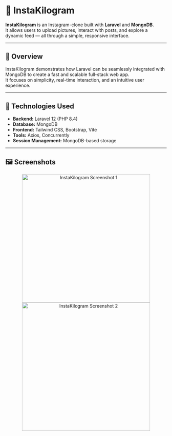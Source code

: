 # 📸 InstaKilogram

**InstaKilogram** is an Instagram-clone built with **Laravel** and **MongoDB**.  
It allows users to upload pictures, interact with posts, and explore a dynamic feed — all through a simple, responsive interface.

---

## 🧩 Overview

InstaKilogram demonstrates how Laravel can be seamlessly integrated with MongoDB to create a fast and scalable full-stack web app.  
It focuses on simplicity, real-time interaction, and an intuitive user experience.

---

## 🚀 Technologies Used

- **Backend:** Laravel 12 (PHP 8.4)  
- **Database:** MongoDB  
- **Frontend:** Tailwind CSS, Bootstrap, Vite  
- **Tools:** Axios, Concurrently  
- **Session Management:** MongoDB-based storage  

---

## 🖼️ Screenshots

<div align="center">
  <img src="public/images/image1.png" alt="InstaKilogram Screenshot 1" width="400" />
  <img src="public/images/image2.png" alt="InstaKilogram Screenshot 2" width="400" />
</div>